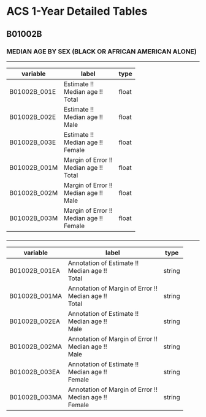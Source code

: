 # ACS 1-Year Detailed Tables

## B01002B

### MEDIAN AGE BY SEX (BLACK OR AFRICAN AMERICAN ALONE)

___

| variable | label | type |
| ----- | ----- | ----- |
| B01002B_001E | Estimate !!<br>Median age !!<br>Total | float |
| B01002B_002E | Estimate !!<br>Median age !!<br>Male | float |
| B01002B_003E | Estimate !!<br>Median age !!<br>Female | float |
| B01002B_001M | Margin of Error !!<br>Median age !!<br>Total | float |
| B01002B_002M | Margin of Error !!<br>Median age !!<br>Male | float |
| B01002B_003M | Margin of Error !!<br>Median age !!<br>Female | float |
### 

___

| variable | label | type |
| ----- | ----- | ----- |
| B01002B_001EA | Annotation of Estimate !!<br>Median age !!<br>Total | string |
| B01002B_001MA | Annotation of Margin of Error !!<br>Median age !!<br>Total | string |
| B01002B_002EA | Annotation of Estimate !!<br>Median age !!<br>Male | string |
| B01002B_002MA | Annotation of Margin of Error !!<br>Median age !!<br>Male | string |
| B01002B_003EA | Annotation of Estimate !!<br>Median age !!<br>Female | string |
| B01002B_003MA | Annotation of Margin of Error !!<br>Median age !!<br>Female | string |

